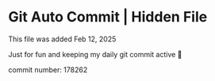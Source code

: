 # Git Auto Commit | Hidden File

This file was added Feb 12, 2025

Just for fun and keeping my daily git commit active 🤪

commit number: 178262

